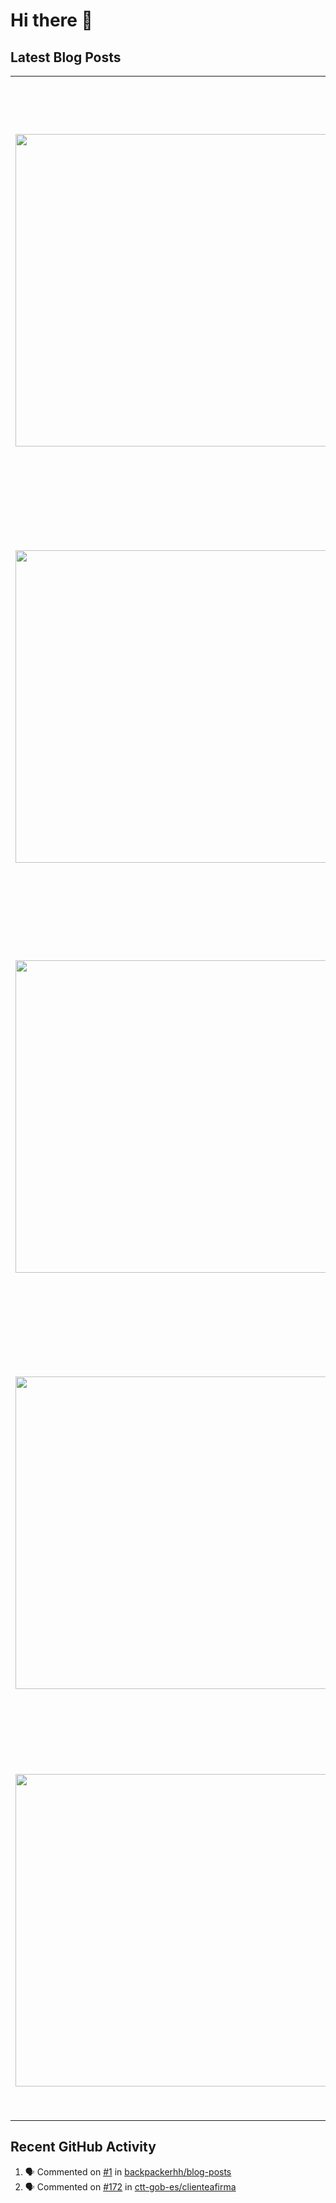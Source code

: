 # Hi there 👋

## Latest Blog Posts

<!-- HASHNODE_POSTS:START -->
<table>
	<tr>
			<td><a href="https://blog.davidmontesdeoca.es/the-one-about-how-things-work-in-an-american-fintech"><img src="https://cdn.hashnode.com/res/hashnode/image/upload/v1732900874679/eea7edb0-55df-42a2-b2b1-70b72479e99c.png" width="500" height="auto" /></a></td>
			<td>
				<sup>Fri, 29 Nov 2024 17:23:54 GMT</sup><br />
				<a href="https://blog.davidmontesdeoca.es/the-one-about-how-things-work-in-an-american-fintech"><b>The one about how things work in an American fintech</b></a>
				<p>This is my first time working for any American company. In many ways things work differently here than with other companies I have previously worked for, so I will tell you here about the ins and outs of this American fintech I am working for as a co...</p>
			</td>
		</tr>
<tr>
			<td><a href="https://blog.davidmontesdeoca.es/the-one-about-linting-in-a-legacy-ruby-project"><img src="https://cdn.hashnode.com/res/hashnode/image/upload/v1729268982009/0a5f70da-23a7-4955-b141-d70f89c32591.png" width="500" height="auto" /></a></td>
			<td>
				<sup>Mon, 28 Oct 2024 07:06:37 GMT</sup><br />
				<a href="https://blog.davidmontesdeoca.es/the-one-about-linting-in-a-legacy-ruby-project"><b>The one about linting in a legacy Ruby project</b></a>
				<p>Previously, I mentioned that I recently started working on a new project. New for me, of course. The platform of this American fintech consists of many applications developed in multiple programming languages, but mainly in Ruby. There are several de...</p>
			</td>
		</tr>
<tr>
			<td><a href="https://blog.davidmontesdeoca.es/the-one-about-conditionals-in-ruby"><img src="https://cdn.hashnode.com/res/hashnode/image/upload/v1727548097607/573dff93-6e49-4330-9d17-abcb020cdca9.png" width="500" height="auto" /></a></td>
			<td>
				<sup>Sat, 28 Sep 2024 19:57:12 GMT</sup><br />
				<a href="https://blog.davidmontesdeoca.es/the-one-about-conditionals-in-ruby"><b>The one about conditionals in Ruby</b></a>
				<p>Conditionals control the flow of execution of your program based on conditions that you define. In Ruby we have conditional statements such as if, else, elsif, unless, case, or the ternary operator. Here I would like to focus on what I consider to be...</p>
			</td>
		</tr>
<tr>
			<td><a href="https://blog.davidmontesdeoca.es/the-one-about-working-with-macos-being-a-linux-user"><img src="https://cdn.hashnode.com/res/hashnode/image/stock/unsplash/b18TRXc8UPQ/upload/1047f0401b548ebe628ca4534e6783a0.jpeg" width="500" height="auto" /></a></td>
			<td>
				<sup>Thu, 29 Aug 2024 18:27:49 GMT</sup><br />
				<a href="https://blog.davidmontesdeoca.es/the-one-about-working-with-macos-being-a-linux-user"><b>The one about working with macOS being a Linux user</b></a>
				<p>I will start with an unpopular opinion: I hate macOS and I hate Apple. TL;DR Next I will explain my reasons behind that unpopular opinion. In case you are not interested in my opinion or simply want to see what I did as a Linux user to (kind of) happ...</p>
			</td>
		</tr>
<tr>
			<td><a href="https://blog.davidmontesdeoca.es/the-one-about-my-new-job"><img src="https://cdn.hashnode.com/res/hashnode/image/stock/unsplash/npxXWgQ33ZQ/upload/c295a3685977753ea517b94baf159260.jpeg" width="500" height="auto" /></a></td>
			<td>
				<sup>Tue, 30 Jul 2024 17:58:41 GMT</sup><br />
				<a href="https://blog.davidmontesdeoca.es/the-one-about-my-new-job"><b>The one about my new job</b></a>
				<p>After I left Domestika last year, I decided to take some time off. After a few weeks I started taking lots of courses mainly related to clean code, DDD, software architecture, TypeScript and other similar stuff.  I spent a lot of time putting those l...</p>
			</td>
		</tr>
</table>
<!-- HASHNODE_POSTS:END -->

## Recent GitHub Activity

<!--START_SECTION:activity-->
1. 🗣 Commented on [#1](https://github.com/backpackerhh/blog-posts/issues/1) in [backpackerhh/blog-posts](https://github.com/backpackerhh/blog-posts)
2. 🗣 Commented on [#172](https://github.com/ctt-gob-es/clienteafirma/issues/172) in [ctt-gob-es/clienteafirma](https://github.com/ctt-gob-es/clienteafirma)
<!--END_SECTION:activity-->

<!--
**backpackerhh/backpackerhh** is a ✨ _special_ ✨ repository because its `README.md` (this file) appears on your GitHub profile.

Here are some ideas to get you started:

- 🔭 I’m currently working on ...
- 🌱 I’m currently learning ...
- 👯 I’m looking to collaborate on ...
- 🤔 I’m looking for help with ...
- 💬 Ask me about ...
- 📫 How to reach me: ...
- 😄 Pronouns: ...
- ⚡ Fun fact: ...
-->
